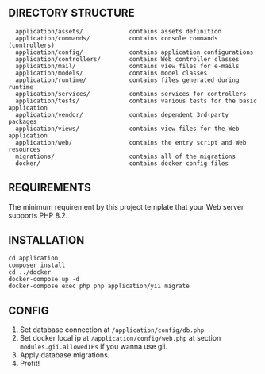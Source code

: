 DIRECTORY STRUCTURE
-------------------

      application/assets/             contains assets definition
      application/commands/           contains console commands (controllers)
      application/config/             contains application configurations
      application/controllers/        contains Web controller classes
      application/mail/               contains view files for e-mails
      application/models/             contains model classes
      application/runtime/            contains files generated during runtime
      application/services/           contains services for controllers
      application/tests/              contains various tests for the basic application
      application/vendor/             contains dependent 3rd-party packages
      application/views/              contains view files for the Web application
      application/web/                contains the entry script and Web resources
      migrations/                     contains all of the migrations
      docker/                         contains docker config files



REQUIREMENTS
------------

The minimum requirement by this project template that your Web server supports PHP 8.2.


INSTALLATION
------------

```
cd application
composer install
cd ../docker
docker-compose up -d
docker-compose exec php php application/yii migrate
```

CONFIG
------
1. Set database connection at ```/application/config/db.php```.
2. Set docker local ip at ```/application/config/web.php``` at section ```modules.gii.allowedIPs``` if you wanna use gii.
3. Apply database migrations.
4. Profit!